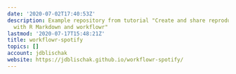 ```yaml
---
date: '2020-07-02T17:40:53Z'
description: Example repository from tutorial "Create and share reproducible code
  with R Markdown and workflowr"
lastmod: '2020-07-17T15:48:21Z'
title: workflowr-spotify
topics: []
account: jdblischak
website: https://jdblischak.github.io/workflowr-spotify/
---
```


